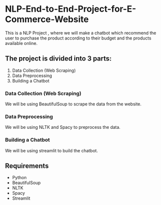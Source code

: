 # NLP-End-to-End-Project-for-E-Commerce-Website

This is a NLP Project , where we will make a chatbot which recommend the user to purchase the product according to their budget and the products available online.

## The project is divided into 3 parts:
1. Data Collection (Web Scraping)
2. Data Preprocessing
3. Building a Chatbot

### Data Collection (Web Scraping)
We will be using BeautifulSoup to scrape the data from the website.

### Data Preprocessing
We will be using NLTK and Spacy to preprocess the data.

### Building a Chatbot
We will be using streamlit to build the chatbot.

## Requirements
- Python
- BeautifulSoup
- NLTK
- Spacy
- Streamlit
